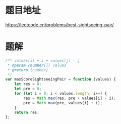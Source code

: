 # 题目地址
https://leetcode.cn/problems/best-sightseeing-pair/

# 题解
```js
/** values[i] + i + values[j] - j
 * @param {number[]} values
 * @return {number}
 */
var maxScoreSightseeingPair = function (values) {
    let res = 0;
    let pre = 0;
    for (let i = 0; i < values.length; i++) {
        res = Math.max(res, pre + values[i] - i);
        pre = Math.max(pre, values[i] + i);
    }
    return res;
};
```